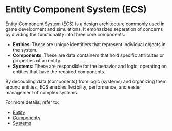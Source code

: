 # Entity Component System (ECS)

Entity Component System (ECS) is a design architecture commonly used in game development and simulations. It emphasizes separation of concerns by dividing the functionality into three core components:

- **Entities**: These are unique identifiers that represent individual objects in the system.
- **Components**: These are data containers that hold specific attributes or properties of an entity.
- **Systems**: These are responsible for the behavior and logic, operating on entities that have the required components.

By decoupling data (components) from logic (systems) and organizing them around entities, ECS enables flexibility, performance, and easier management of complex systems.

For more details, refer to:
- [Entity](entity.md)
- [Components](components.md)
- [Systems](systems.md)
